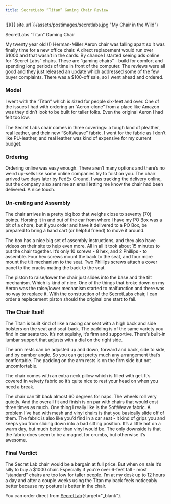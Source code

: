 ```yaml
---
title: SecretLabs “Titan” Gaming Chair Review
---
```


 ![]({{ site.url }}/assets/postimages/secretlabs.jpg "My Chair in the Wild")
 
SecretLabs “Titan” Gaming Chair

My twenty year old (!) Herman-Miller Aeron chair was falling apart so it was finally time for a new office chair. A direct replacement would run over $1000 and that wasn’t in the cards. By chance I started seeing ads online for “Secret Labs” chairs. These are “gaming chairs” - build for comfort and spending long periods of time in front of the computer. The reviews were all good and they just released an update which addressed some of the few buyer complaints. There was a $100-off sale, so I went ahead and ordered.

### Model

I went with the “Titan” which is sized for people six-feet and over. One of the issues I had with ordering an “Aeron-clone” from a place like Amazon was they didn’t look to be built for taller folks. Even the original Aeron I had felt too low. 

The Secret Labs chair comes in three coverings: a tough kind of pleather, real leather, and their new “SoftWeave” fabric. I went for the fabric as I don’t like PU-leather, and real leather was kind of expensive for my current budget.

### Ordering

Ordering online was easy enough. There aren’t many options and there’s no weird up-sells like some online companies try to foist on you. The chair arrived two days later by FedEx Ground. I was tracking the delivery online, but the company also sent me an email letting me know the chair had been delivered. A nice touch.

### Un-crating and Assembly

The chair arrives in a pretty big box that weighs close to seventy (70) points. Horsing it in and out of the car from where I have my PO Box was a bit of a chore, but if you order and have it delivered to a PO Box, be prepared to bring a hand cart (or helpful friend) to move it around.

The box has a nice big set of assembly instructions, and they also have videos on their site to help even more. All in all it took about 15 minutes to put the chair together. It’s only 10 screws - 8 hex, and 2 Phillips - to assemble. Four hex screws mount the back to the seat, and four more mount the tilt mechanism to the seat. Two Phillips screws attach a cover panel to the cracks mating the back to the seat.

The piston to raise/lower the chair just slides into the base and the tilt mechanism. Which is kind of nice. One of the things that broke down on my Aeron was the raise/lower mechanism started to malfunction and there was no way to replace it. With the construction of the SecretLabs chair, I can order a replacement piston should the original one start to fail.

### The Chair Itself

The Titan is built kind of like a racing car seat with a high back and side bolsters on the seat and seat-back. The padding is of the same variety you find in car seats too. It’s not squishy, it’s firm and supportive. There’s built-in lumbar support that adjusts with a dial on the right side. 

The arm rests can be adjusted up and down, forward and back, side to side, and by camber angle. So you can get pretty much any arrangement that’s comfortable. The padding on the arm rests is on the firm side but not uncomfortable.

The chair comes with an extra neck pillow which is filled with gel. It’s covered in velvety fabric so it’s quite nice to rest your head on when you need a break.

The chair can tilt back almost 60 degrees for naps. The wheels roll very quietly. And the overall fit and finish is on par with chairs that would cost three times as much. One thing I really like is the SoftWeave fabric. A problem I’ve had with mesh and vinyl chairs is that you basically slide off of them. The fabric is also like you’d find in a car seat - it kind of grips you and keeps you from sliding down into a bad sitting position. It’s a little hot on a warm day, but much better than vinyl would be. The only downside is that the fabric does seem to be a magnet for crumbs, but otherwise it’s awesome.

### Final Verdict

The Secret Lab chair would be a bargain at full price. But when on sale it’s silly to buy a $1000 chair. Especially if you’re over 6-feet tall - most “standard” chairs are too low for taller people. I’m at my desk up to 12 hours a day and after a couple weeks using the Titan my back feels noticeably better because my posture is better in the chair.

You can order direct from [SecretLab](https://secretlab.co/){:target="_blank"}. 



